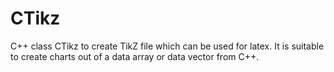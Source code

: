 # CTikz
C++ class CTikz to create TikZ file which can be used for latex. It is suitable to create charts out of a data array or data vector from C++.

